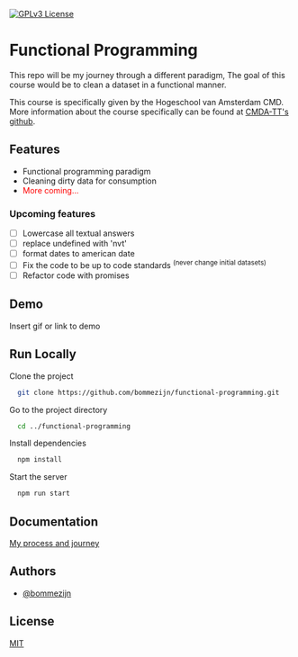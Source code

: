 
<!-- Add badges from somewhere like: [shields.io](https://shields.io/) -->
[![GPLv3 License](https://img.shields.io/badge/License-GPL%20v3-yellow.svg)](https://opensource.org/licenses/)

# Functional Programming

This repo will be my journey through a different paradigm, The goal of this course would be to clean a dataset in a functional manner.

This course is specifically given by the Hogeschool van Amsterdam CMD. More information about the course specifically can be found at [CMDA-TT's github](https://github.com/cmda-tt/course-21-22).



## Features

- Functional programming paradigm
- Cleaning dirty data for consumption
- <span style="color:red">More coming...</span>

### Upcoming features
- [ ] Lowercase all textual answers
- [ ] replace undefined with 'nvt'
- [ ] format dates to american date
- [ ] Fix the code to be up to code standards <sup>(never change initial datasets)</sup>
- [ ] Refactor code with promises

## Demo

Insert gif or link to demo


## Run Locally

Clone the project

```bash
  git clone https://github.com/bommezijn/functional-programming.git
```

Go to the project directory

```bash
  cd ../functional-programming
```

Install dependencies

```bash
  npm install
```

Start the server

```bash
  npm run start
```


## Documentation

[My process and journey](https://github.com/bommezijn/functional-programming/wiki)


## Authors

- [@bommezijn](https://www.github.com/bommezijn)


## License

[MIT](https://github.com/bommezijn/functional-programming/blob/main/LICENSE)

